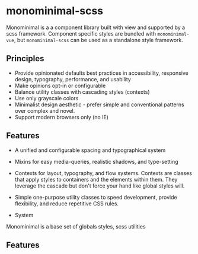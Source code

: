 # monominimal-scss
Monominimal is a a component library built with view and supported by a scss framework. Component specific styles are bundled with `monominimal-vue`, but `monominimal-scss` can be used as a standalone style framework.

## Principles
- Provide opinionated defaults best practices in accessibility, responsive design, typography, performance, and usability
- Make opinions opt-in or configurable
- Balance utility classes with cascading styles (contexts)
- Use only grayscale colors
- Minimalist design aesthetic - prefer simple and conventional patterns over complex and novel.
- Support modern browsers only (no IE)

## Features
- A unified and configurable spacing and typographical system
- Mixins for easy media-queries, realistic shadows, and type-setting
- Contexts for layout, typography, and flow systems. Contexts are classes that apply styles to containers and the elements within them. They leverage the cascade but don't force your hand like global styles will.
- Simple one-purpose utility classes to speed development, provide flexibility, and reduce repetitive CSS rules.


- System



Monominimal is a base set of globals styles, scss utilities


## Features



